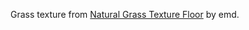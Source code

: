 Grass texture from [Natural Grass Texture Floor](http://www.nexusmods.com/skyrim/mods/30164) by emd.